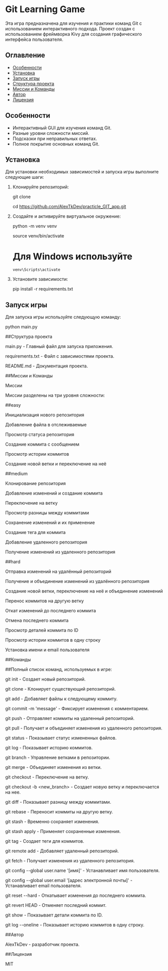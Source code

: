 # Git Learning Game

Эта игра предназначена для изучения и практики команд Git с использованием интерактивного подхода. Проект создан с использованием фреймворка Kivy для создания графического интерфейса пользователя.

## Оглавление

- [Особенности](#особенности)
- [Установка](#установка)
- [Запуск игры](#запуск-игры)
- [Структура проекта](#структура-проекта)
- [Миссии и Команды](#миссии-и-команды)
- [Автор](#автор)
- [Лицензия](#лицензия)

## Особенности

- Интерактивный GUI для изучения команд Git.
- Разные уровни сложности миссий.
- Подсказки при неправильных ответах.
- Полное покрытие основных команд Git.

## Установка

Для установки необходимых зависимостей и запуска игры выполните следующие шаги:

1. Клонируйте репозиторий:

    git clone <url>
    
    cd https://github.com/AlexTkDev/practicle_GIT_app.git
   


3. Создайте и активируйте виртуальное окружение:

    python -m venv venv
   
    source venv/bin/activate
   
    # Для Windows используйте
   
   `venv\Scripts\activate`

5. Установите зависимости:

    pip install -r requirements.txt

## Запуск игры

Для запуска игры используйте следующую команду:

python main.py

##Структура проекта

  main.py - Главный файл для запуска приложения.
  
  requirements.txt - Файл с зависимостями проекта.
  
  README.md - Документация проекта.

##Миссии и Команды
  
  Миссии
  
  Миссии разделены на три уровня сложности:

##easy

Инициализация нового репозитория

Добавление файла в отслеживаемые

Просмотр статуса репозитория

Создание коммита с сообщением

Просмотр истории коммитов

Создание новой ветки и переключение на неё


##medium

Клонирование репозитория

Добавление изменений и создание коммита

Переключение на ветку

Просмотр разницы между коммитами

Сохранение изменений и их применение

Создание тега для коммита

Добавление удаленного репозитория

Получение изменений из удаленного репозитория


##hard

Отправка изменений на удалённый репозиторий

Получение и объединение изменений из удалённого репозитория

Создание новой ветки, переключение на неё и объединение изменений

Перенос коммитов на другую ветку

Откат изменений до последнего коммита

Отмена последнего коммита

Просмотр деталей коммита по ID

Просмотр истории коммитов в одну строку

Установка имени и email пользователя



##Команды

##Полный список команд, используемых в игре:

  git init - Создает новый репозиторий.
  
  git clone <url> - Клонирует существующий репозиторий.
  
  git add <file> - Добавляет файлы к следующему коммиту.
  
  git commit -m 'message' - Фиксирует изменения с комментарием.
  
  git push - Отправляет коммиты на удаленный репозиторий.
  
  git pull - Получает и объединяет изменения из удаленного репозитория.
  
  git status - Показывает статус измененных файлов.
  
  git log - Показывает историю коммитов.
  
  git branch - Управление ветками в репозитории.
  
  git merge <branch> - Объединяет изменения из ветки.
  
  git checkout <branch> - Переключение на ветку.
  
  git checkout -b <new_branch> - Создает новую ветку и переключается на нее.
  
  git diff - Показывает разницу между коммитами.
  
  git rebase <branch> - Переносит коммиты на другую ветку.
  
  git stash - Временно сохраняет изменения.
  
  git stash apply - Применяет сохраненные изменения.
  
  git tag <name> - Создает теги для коммитов.
  
  git remote add <name> <url> - Добавляет удаленный репозиторий.
  
  git fetch <remote> - Получает изменения из удаленного репозитория.
  
  git config --global user.name '[имя]' - Устанавливает имя пользователя.
  
  git config --global user.email '[адрес электронной почты]' - Устанавливает email пользователя.
  
  git reset --hard - Откатывает изменения до последнего коммита.
  
  git revert HEAD - Отменяет последний коммит.
  
  git show <ID> - Показывает детали коммита по ID.
  
  git log --oneline - Показывает историю коммитов в одну строку.
  

##Автор

  AlexTkDev - разработчик проекта.
  


##Лицензия

  MIT
  
